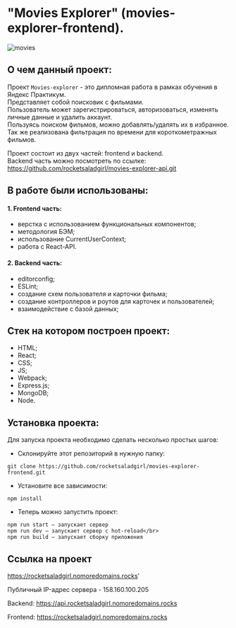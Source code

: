 # "Movies Explorer" (movies-explorer-frontend).
![movies](https://github.com/rocketsaladgirl/movies-explorer-frontend/assets/114432448/3f2199e3-8e7d-4d77-b8d1-b0e68107e5a5)

## О чем данный проект:
Проект `Movies-explorer` - это дипломная работа в рамках обучения в Яндекс Практикум.</br> 
Представляет собой поисковик с фильмами.</br> 
Пользователь может зарегистрироваться, авторизоваться, изменять личные данные и удалить аккаунт.</br>
Пользуясь поиском фильмов, можно добавлять/удалять их в избранное. Так же реализована фильтрация по времени для короткометражных фильмов.</br>

Проект состоит из двух частей: frontend и backend. </br>
Backend часть можно посмотреть по ссылке: https://github.com/rocketsaladgirl/movies-explorer-api.git

## В работе были использованы:
#### 1. Frontend часть:
   + верстка с использованием функциональных компонентов;
   + методология БЭМ;
   + использование CurrentUserContext;
   + работа с React-API.
     
#### 2. Backend часть:
+ editorconfig;
+ ESLint;
+ создание схем пользователя и карточки фильма;
+ создание контроллеров и роутов для карточек и пользователей;
+ взаимодействие с базой данных;

## Стек на котором построен проект:
+ HTML;
+ React;
+ CSS;
+ JS;
+ Webpack;
+ Express.js;
+ MongoDB;
+ Node.

## Установка проекта:
Для запуска проекта необходимо сделать несколько простых шагов:

- Склонируйте этот репозиторий в нужную папку:

```
git clone https://github.com/rocketsaladgirl/movies-explorer-frontend.git
```

- Установите все зависимости:

```
npm install
```

- Теперь можно запустить проект:

```
npm run start — запускает сервер
npm run dev — запускает сервер с hot-reload</br>
npm run build — запускает сборку приложения
```

## Ссылка на проект
https://rocketsaladgirl.nomoredomains.rocks'
  
Публичный IP-адрес сервера - 158.160.100.205
  
Backend: https://api.rocketsaladgirl.nomoredomains.rocks  

Frontend: https://rocketsaladgirl.nomoredomains.rocks 







